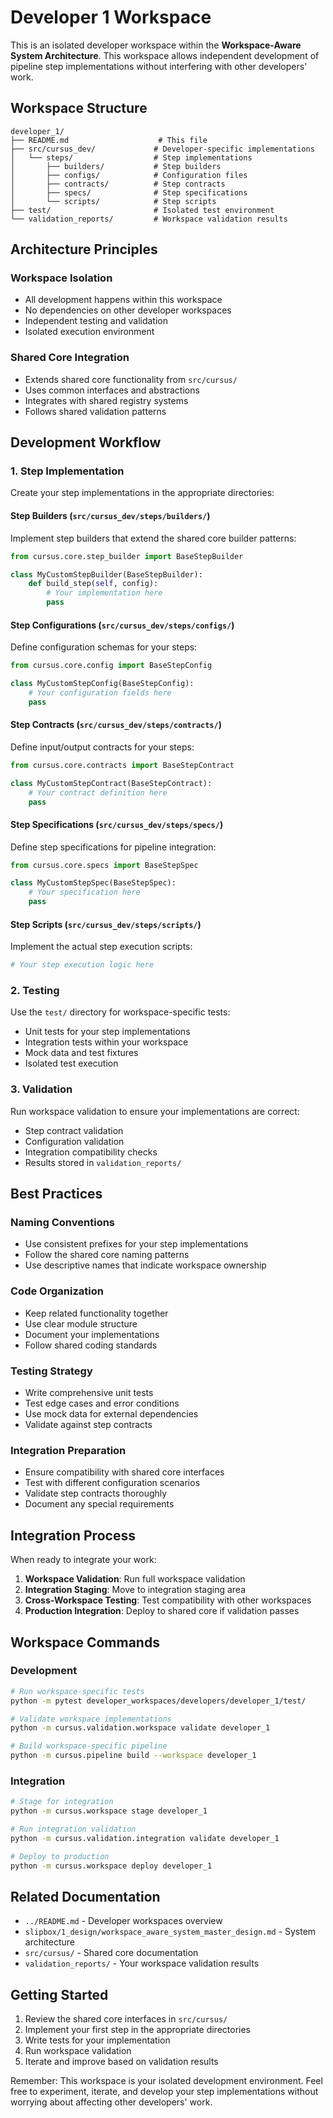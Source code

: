 # Developer 1 Workspace

This is an isolated developer workspace within the **Workspace-Aware System Architecture**. This workspace allows independent development of pipeline step implementations without interfering with other developers' work.

## Workspace Structure

```
developer_1/
├── README.md                    # This file
├── src/cursus_dev/             # Developer-specific implementations
│   └── steps/                  # Step implementations
│       ├── builders/           # Step builders
│       ├── configs/            # Configuration files
│       ├── contracts/          # Step contracts
│       ├── specs/              # Step specifications
│       └── scripts/            # Step scripts
├── test/                       # Isolated test environment
└── validation_reports/         # Workspace validation results
```

## Architecture Principles

### Workspace Isolation
- All development happens within this workspace
- No dependencies on other developer workspaces
- Independent testing and validation
- Isolated execution environment

### Shared Core Integration
- Extends shared core functionality from `src/cursus/`
- Uses common interfaces and abstractions
- Integrates with shared registry systems
- Follows shared validation patterns

## Development Workflow

### 1. Step Implementation

Create your step implementations in the appropriate directories:

#### Step Builders (`src/cursus_dev/steps/builders/`)
Implement step builders that extend the shared core builder patterns:
```python
from cursus.core.step_builder import BaseStepBuilder

class MyCustomStepBuilder(BaseStepBuilder):
    def build_step(self, config):
        # Your implementation here
        pass
```

#### Step Configurations (`src/cursus_dev/steps/configs/`)
Define configuration schemas for your steps:
```python
from cursus.core.config import BaseStepConfig

class MyCustomStepConfig(BaseStepConfig):
    # Your configuration fields here
    pass
```

#### Step Contracts (`src/cursus_dev/steps/contracts/`)
Define input/output contracts for your steps:
```python
from cursus.core.contracts import BaseStepContract

class MyCustomStepContract(BaseStepContract):
    # Your contract definition here
    pass
```

#### Step Specifications (`src/cursus_dev/steps/specs/`)
Define step specifications for pipeline integration:
```python
from cursus.core.specs import BaseStepSpec

class MyCustomStepSpec(BaseStepSpec):
    # Your specification here
    pass
```

#### Step Scripts (`src/cursus_dev/steps/scripts/`)
Implement the actual step execution scripts:
```python
# Your step execution logic here
```

### 2. Testing

Use the `test/` directory for workspace-specific tests:
- Unit tests for your step implementations
- Integration tests within your workspace
- Mock data and test fixtures
- Isolated test execution

### 3. Validation

Run workspace validation to ensure your implementations are correct:
- Step contract validation
- Configuration validation
- Integration compatibility checks
- Results stored in `validation_reports/`

## Best Practices

### Naming Conventions
- Use consistent prefixes for your step implementations
- Follow the shared core naming patterns
- Use descriptive names that indicate workspace ownership

### Code Organization
- Keep related functionality together
- Use clear module structure
- Document your implementations
- Follow shared coding standards

### Testing Strategy
- Write comprehensive unit tests
- Test edge cases and error conditions
- Use mock data for external dependencies
- Validate against step contracts

### Integration Preparation
- Ensure compatibility with shared core interfaces
- Test with different configuration scenarios
- Validate step contracts thoroughly
- Document any special requirements

## Integration Process

When ready to integrate your work:

1. **Workspace Validation**: Run full workspace validation
2. **Integration Staging**: Move to integration staging area
3. **Cross-Workspace Testing**: Test compatibility with other workspaces
4. **Production Integration**: Deploy to shared core if validation passes

## Workspace Commands

### Development
```bash
# Run workspace-specific tests
python -m pytest developer_workspaces/developers/developer_1/test/

# Validate workspace implementations
python -m cursus.validation.workspace validate developer_1

# Build workspace-specific pipeline
python -m cursus.pipeline build --workspace developer_1
```

### Integration
```bash
# Stage for integration
python -m cursus.workspace stage developer_1

# Run integration validation
python -m cursus.validation.integration validate developer_1

# Deploy to production
python -m cursus.workspace deploy developer_1
```

## Related Documentation

- `../README.md` - Developer workspaces overview
- `slipbox/1_design/workspace_aware_system_master_design.md` - System architecture
- `src/cursus/` - Shared core documentation
- `validation_reports/` - Your workspace validation results

## Getting Started

1. Review the shared core interfaces in `src/cursus/`
2. Implement your first step in the appropriate directories
3. Write tests for your implementation
4. Run workspace validation
5. Iterate and improve based on validation results

Remember: This workspace is your isolated development environment. Feel free to experiment, iterate, and develop your step implementations without worrying about affecting other developers' work.
